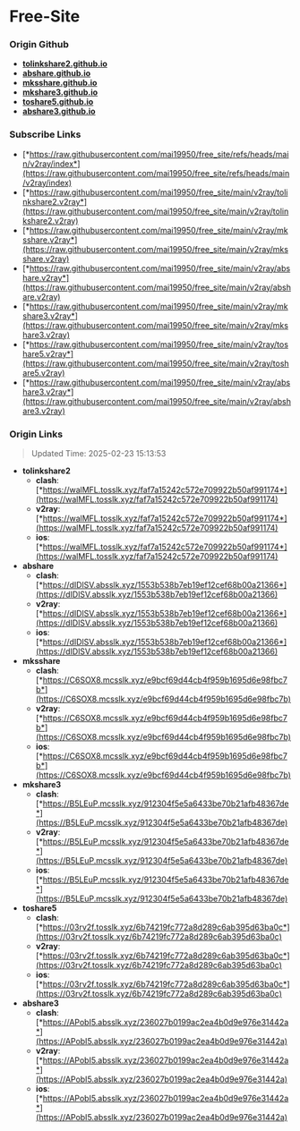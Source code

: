 # Free-Site

### Origin Github

- [**tolinkshare2.github.io**](https://github.com/tolinkshare2/tolinkshare2.github.io)
- [**abshare.github.io**](https://github.com/abshare/abshare.github.io)
- [**mksshare.github.io**](https://github.com/mksshare/mksshare.github.io)
- [**mkshare3.github.io**](https://github.com/mkshare3/mkshare3.github.io)
- [**toshare5.github.io**](https://github.com/toshare5/toshare5.github.io)
- [**abshare3.github.io**](https://github.com/abshare3/abshare3.github.io)

### Subscribe Links

- [*https://raw.githubusercontent.com/mai19950/free_site/refs/heads/main/v2ray/index*](https://raw.githubusercontent.com/mai19950/free_site/refs/heads/main/v2ray/index)
- [*https://raw.githubusercontent.com/mai19950/free_site/main/v2ray/tolinkshare2.v2ray*](https://raw.githubusercontent.com/mai19950/free_site/main/v2ray/tolinkshare2.v2ray)
- [*https://raw.githubusercontent.com/mai19950/free_site/main/v2ray/mksshare.v2ray*](https://raw.githubusercontent.com/mai19950/free_site/main/v2ray/mksshare.v2ray)
- [*https://raw.githubusercontent.com/mai19950/free_site/main/v2ray/abshare.v2ray*](https://raw.githubusercontent.com/mai19950/free_site/main/v2ray/abshare.v2ray)
- [*https://raw.githubusercontent.com/mai19950/free_site/main/v2ray/mkshare3.v2ray*](https://raw.githubusercontent.com/mai19950/free_site/main/v2ray/mkshare3.v2ray)
- [*https://raw.githubusercontent.com/mai19950/free_site/main/v2ray/toshare5.v2ray*](https://raw.githubusercontent.com/mai19950/free_site/main/v2ray/toshare5.v2ray)
- [*https://raw.githubusercontent.com/mai19950/free_site/main/v2ray/abshare3.v2ray*](https://raw.githubusercontent.com/mai19950/free_site/main/v2ray/abshare3.v2ray)

### Origin Links

> Updated Time: 2025-02-23 15:13:53

- **tolinkshare2**
  - **clash**: [*https://walMFL.tosslk.xyz/faf7a15242c572e709922b50af991174*](https://walMFL.tosslk.xyz/faf7a15242c572e709922b50af991174)
  - **v2ray**: [*https://walMFL.tosslk.xyz/faf7a15242c572e709922b50af991174*](https://walMFL.tosslk.xyz/faf7a15242c572e709922b50af991174)
  - **ios**: [*https://walMFL.tosslk.xyz/faf7a15242c572e709922b50af991174*](https://walMFL.tosslk.xyz/faf7a15242c572e709922b50af991174)
- **abshare**
  - **clash**: [*https://dIDlSV.absslk.xyz/1553b538b7eb19ef12cef68b00a21366*](https://dIDlSV.absslk.xyz/1553b538b7eb19ef12cef68b00a21366)
  - **v2ray**: [*https://dIDlSV.absslk.xyz/1553b538b7eb19ef12cef68b00a21366*](https://dIDlSV.absslk.xyz/1553b538b7eb19ef12cef68b00a21366)
  - **ios**: [*https://dIDlSV.absslk.xyz/1553b538b7eb19ef12cef68b00a21366*](https://dIDlSV.absslk.xyz/1553b538b7eb19ef12cef68b00a21366)
- **mksshare**
  - **clash**: [*https://C6SOX8.mcsslk.xyz/e9bcf69d44cb4f959b1695d6e98fbc7b*](https://C6SOX8.mcsslk.xyz/e9bcf69d44cb4f959b1695d6e98fbc7b)
  - **v2ray**: [*https://C6SOX8.mcsslk.xyz/e9bcf69d44cb4f959b1695d6e98fbc7b*](https://C6SOX8.mcsslk.xyz/e9bcf69d44cb4f959b1695d6e98fbc7b)
  - **ios**: [*https://C6SOX8.mcsslk.xyz/e9bcf69d44cb4f959b1695d6e98fbc7b*](https://C6SOX8.mcsslk.xyz/e9bcf69d44cb4f959b1695d6e98fbc7b)
- **mkshare3**
  - **clash**: [*https://B5LEuP.mcsslk.xyz/912304f5e5a6433be70b21afb48367de*](https://B5LEuP.mcsslk.xyz/912304f5e5a6433be70b21afb48367de)
  - **v2ray**: [*https://B5LEuP.mcsslk.xyz/912304f5e5a6433be70b21afb48367de*](https://B5LEuP.mcsslk.xyz/912304f5e5a6433be70b21afb48367de)
  - **ios**: [*https://B5LEuP.mcsslk.xyz/912304f5e5a6433be70b21afb48367de*](https://B5LEuP.mcsslk.xyz/912304f5e5a6433be70b21afb48367de)
- **toshare5**
  - **clash**: [*https://03rv2f.tosslk.xyz/6b74219fc772a8d289c6ab395d63ba0c*](https://03rv2f.tosslk.xyz/6b74219fc772a8d289c6ab395d63ba0c)
  - **v2ray**: [*https://03rv2f.tosslk.xyz/6b74219fc772a8d289c6ab395d63ba0c*](https://03rv2f.tosslk.xyz/6b74219fc772a8d289c6ab395d63ba0c)
  - **ios**: [*https://03rv2f.tosslk.xyz/6b74219fc772a8d289c6ab395d63ba0c*](https://03rv2f.tosslk.xyz/6b74219fc772a8d289c6ab395d63ba0c)
- **abshare3**
  - **clash**: [*https://APobI5.absslk.xyz/236027b0199ac2ea4b0d9e976e31442a*](https://APobI5.absslk.xyz/236027b0199ac2ea4b0d9e976e31442a)
  - **v2ray**: [*https://APobI5.absslk.xyz/236027b0199ac2ea4b0d9e976e31442a*](https://APobI5.absslk.xyz/236027b0199ac2ea4b0d9e976e31442a)
  - **ios**: [*https://APobI5.absslk.xyz/236027b0199ac2ea4b0d9e976e31442a*](https://APobI5.absslk.xyz/236027b0199ac2ea4b0d9e976e31442a)
